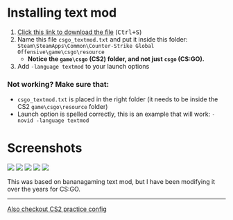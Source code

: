 # Installing text mod

1. [Click this link to download the file](https://gist.github.com/xPaw/056b29be7ae9c143ed623a9c4c10cf50/raw/csgo_textmod.txt) (<kbd>Ctrl+S</kbd>)
2. Name this file `csgo_textmod.txt` and put it inside this folder: `Steam\SteamApps\Common\Counter-Strike Global Offensive\game\csgo\resource`
   - **Notice the `game\csgo` (CS2) folder, and not just `csgo` (CS:GO).**
4. Add `-language textmod` to your launch options

### Not working? Make sure that:
- `csgo_textmod.txt` is placed in the right folder (it needs to be inside the CS2 `game\csgo\resource` folder)
- Launch option is spelled correctly, this is an example that will work: `-novid -language textmod`

# Screenshots

![](https://user-images.githubusercontent.com/613331/265502128-55491302-8f9b-464f-8fee-b888acc31d94.png)
![](https://user-images.githubusercontent.com/613331/265502132-d96d24d8-7af6-4c52-a286-9a59eda30444.png)
![](https://user-images.githubusercontent.com/613331/265502133-5284316d-c9f1-4af5-91b1-50c053554ce2.png)
![](https://user-images.githubusercontent.com/613331/265539655-817e7637-4b91-4ab9-8146-8f881b8b12bc.png)
![](https://user-images.githubusercontent.com/613331/267935631-40ab065f-138e-4aaf-a916-db78c0ae74db.png)

This was based on bananagaming text mod, but I have been modifying it over the years for CS:GO.

----

[Also checkout CS2 practice config](https://gist.github.com/xPaw/4681640268dfde474ccb)
